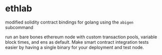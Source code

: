 # ethlab

modified solidity contract bindings for golang using the `abigen` subcommand

run an bare bones ethereum node with custom transaction pools, variable block times, and ens as default. Make smart contract integration tests easier by having a single binary for your deployment and test node.
